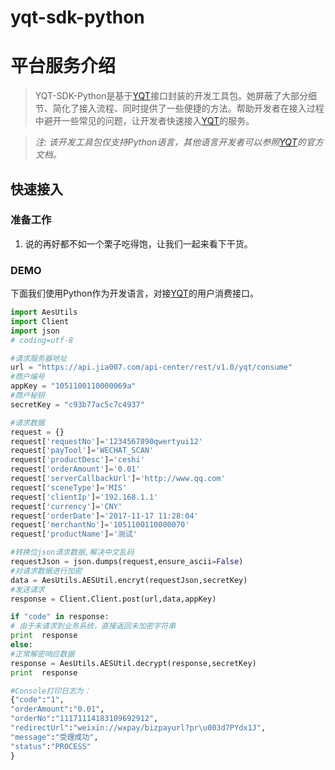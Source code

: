 # yqt-sdk-python
# 平台服务介绍

> YQT-SDK-Python是基于[YQT](http://doc.jia007.com)接口封装的开发工具包。她屏蔽了大部分细节、简化了接入流程、同时提供了一些便捷的方法。帮助开发者在接入过程中避开一些常见的问题，让开发者快速接入[YQT](http://doc.jia007.com)的服务。

> *注: 该开发工具包仅支持Python语言，其他语言开发者可以参照[YQT](http://doc.jia007.com)的官方文档。*

##  快速接入

### 准备工作

1. 说的再好都不如一个栗子吃得饱，让我们一起来看下干货。

### DEMO 

下面我们使用Python作为开发语言，对接[YQT](http://doc.jia007.com)的用户消费接口。

```python
import AesUtils
import Client
import json
# coding=utf-8

#请求服务器地址
url = "https://api.jia007.com/api-center/rest/v1.0/yqt/consume"
#商户编号
appKey = "1051100110000069a"
#商户秘钥
secretKey = "c93b77ac5c7c4937"

#请求数据
request = {}
request['requestNo']='1234567890qwertyui12'
request['payTool']='WECHAT_SCAN'
request['productDesc']='ceshi'
request['orderAmount']='0.01'
request['serverCallbackUrl']='http://www.qq.com'
request['sceneType']='MIS'
request['clientIp']='192.168.1.1'
request['currency']='CNY'
request['orderDate']='2017-11-17 11:28:04'
request['merchantNo']='1051100110000070'
request['productName']='测试'

#转换位json请求数据,解决中文乱码
requestJson = json.dumps(request,ensure_ascii=False)
#对请求数据进行加密
data = AesUtils.AESUtil.encryt(requestJson,secretKey)
#发送请求
response = Client.Client.post(url,data,appKey)

if "code" in response:
# 由于未请求到业务系统，直接返回未加密字符串
print  response
else:
#正常解密响应数据
response = AesUtils.AESUtil.decrypt(response,secretKey)
print  response

#Console打印日志为：
{"code":"1",
"orderAmount":"0.01",
"orderNo":"11171114183109692912",
"redirectUrl":"weixin://wxpay/bizpayurl?pr\u003d7PYdx1J",
"message":"受理成功",
"status":"PROCESS"
}
```